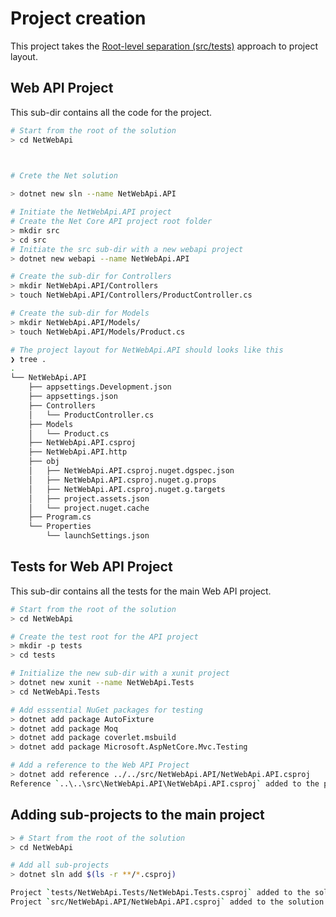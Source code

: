 # Project creation

This project takes the [Root-level separation (src/tests)](./project-layout.md#.net-project-layout) approach to project layout.

## Web API Project

This sub-dir contains all the code for the project.

```sh
# Start from the root of the solution
> cd NetWebApi

 

# Crete the Net solution

> dotnet new sln --name NetWebApi.API

# Initiate the NetWebApi.API project
# Create the Net Core API project root folder
> mkdir src
> cd src
# Initiate the src sub-dir with a new webapi project
> dotnet new webapi --name NetWebApi.API

# Create the sub-dir for Controllers 
> mkdir NetWebApi.API/Controllers
> touch NetWebApi.API/Controllers/ProductController.cs

# Create the sub-dir for Models
> mkdir NetWebApi.API/Models/
> touch NetWebApi.API/Models/Product.cs

# The project layout for NetWebApi.API should looks like this
❯ tree .
.
└── NetWebApi.API
    ├── appsettings.Development.json
    ├── appsettings.json
    ├── Controllers
    │   └── ProductController.cs
    ├── Models
    │   └── Product.cs
    ├── NetWebApi.API.csproj
    ├── NetWebApi.API.http
    ├── obj
    │   ├── NetWebApi.API.csproj.nuget.dgspec.json
    │   ├── NetWebApi.API.csproj.nuget.g.props
    │   ├── NetWebApi.API.csproj.nuget.g.targets
    │   ├── project.assets.json
    │   └── project.nuget.cache
    ├── Program.cs
    └── Properties
        └── launchSettings.json
```

## Tests for Web API Project

This sub-dir contains all the tests for the main Web API project.

```sh
# Start from the root of the solution
> cd NetWebApi

# Create the test root for the API project
> mkdir -p tests
> cd tests     

# Initialize the new sub-dir with a xunit project
> dotnet new xunit --name NetWebApi.Tests
> cd NetWebApi.Tests

# Add esssential NuGet packages for testing 
> dotnet add package AutoFixture
> dotnet add package Moq
> dotnet add package coverlet.msbuild
> dotnet add package Microsoft.AspNetCore.Mvc.Testing

# Add a reference to the Web API Project
> dotnet add reference ../../src/NetWebApi.API/NetWebApi.API.csproj
Reference `..\..\src\NetWebApi.API\NetWebApi.API.csproj` added to the project.
```

## Adding sub-projects to the main project


```sh
> # Start from the root of the solution
> cd NetWebApi

# Add all sub-projects
> dotnet sln add $(ls -r **/*.csproj)

Project `tests/NetWebApi.Tests/NetWebApi.Tests.csproj` added to the solution.
Project `src/NetWebApi.API/NetWebApi.API.csproj` added to the solution.
```
